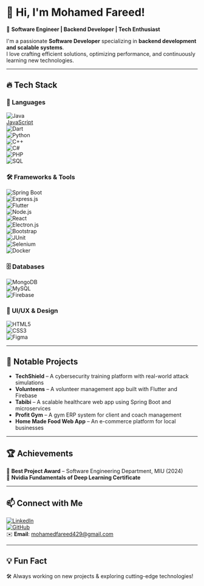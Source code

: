 # 👋 Hi, I'm Mohamed Fareed!  

🚀 **Software Engineer | Backend Developer | Tech Enthusiast**  

I'm a passionate **Software Developer** specializing in **backend development and scalable systems**.  
I love crafting efficient solutions, optimizing performance, and continuously learning new technologies.  

---

## 🔥 Tech Stack  

### 🚀 Languages  
![Java](https://img.shields.io/badge/Java-ED8B00?style=for-the-badge&logo=java&logoColor=white)  
[JavaScript](https://img.shields.io/badge/JavaScript-F7DF1E?style=for-the-badge&logo=javascript&logoColor=black)  
![Dart](https://img.shields.io/badge/Dart-0175C2?style=for-the-badge&logo=dart&logoColor=white)  
![Python](https://img.shields.io/badge/Python-3776AB?style=for-the-badge&logo=python&logoColor=white)  
![C++](https://img.shields.io/badge/C++-00599C?style=for-the-badge&logo=cplusplus&logoColor=white)  
![C#](https://img.shields.io/badge/C%23-239120?style=for-the-badge&logo=csharp&logoColor=white)  
![PHP](https://img.shields.io/badge/PHP-777BB4?style=for-the-badge&logo=php&logoColor=white)  
![SQL](https://img.shields.io/badge/SQL-4479A1?style=for-the-badge&logo=mysql&logoColor=white)  

### 🛠 Frameworks & Tools  
![Spring Boot](https://img.shields.io/badge/Spring%20Boot-6DB33F?style=for-the-badge&logo=spring-boot&logoColor=white)  
![Express.js](https://img.shields.io/badge/Express.js-404D59?style=for-the-badge)  
![Flutter](https://img.shields.io/badge/Flutter-02569B?style=for-the-badge&logo=flutter&logoColor=white)  
![Node.js](https://img.shields.io/badge/Node.js-43853D?style=for-the-badge&logo=node.js&logoColor=white)  
![React](https://img.shields.io/badge/React-61DAFB?style=for-the-badge&logo=react&logoColor=black)  
![Electron.js](https://img.shields.io/badge/Electron.js-47848F?style=for-the-badge&logo=electron&logoColor=white)  
![Bootstrap](https://img.shields.io/badge/Bootstrap-563D7C?style=for-the-badge&logo=bootstrap&logoColor=white)  
![JUnit](https://img.shields.io/badge/JUnit-25A162?style=for-the-badge&logo=junit5&logoColor=white)  
![Selenium](https://img.shields.io/badge/Selenium-43B02A?style=for-the-badge&logo=selenium&logoColor=white)  
![Docker](https://img.shields.io/badge/Docker-2496ED?style=for-the-badge&logo=docker&logoColor=white)  

### 🗄️ Databases  
![MongoDB](https://img.shields.io/badge/MongoDB-4EA94B?style=for-the-badge&logo=mongodb&logoColor=white)  
![MySQL](https://img.shields.io/badge/MySQL-4479A1?style=for-the-badge&logo=mysql&logoColor=white)  
![Firebase](https://img.shields.io/badge/Firebase-FFCA28?style=for-the-badge&logo=firebase&logoColor=black)  

### 🎨 UI/UX & Design  
![HTML5](https://img.shields.io/badge/HTML5-E34F26?style=for-the-badge&logo=html5&logoColor=white)  
![CSS3](https://img.shields.io/badge/CSS3-1572B6?style=for-the-badge&logo=css3&logoColor=white)  
![Figma](https://img.shields.io/badge/Figma-F24E1E?style=for-the-badge&logo=figma&logoColor=white)  

---

## 🌟 Notable Projects  

- **TechShield** – A cybersecurity training platform with real-world attack simulations  
- **Volunteens** – A volunteer management app built with Flutter and Firebase  
- **Tabibi** – A scalable healthcare web app using Spring Boot and microservices  
- **Profit Gym** – A gym ERP system for client and coach management  
- **Home Made Food Web App** – An e-commerce platform for local businesses  

---

## 🏆 Achievements  

🏅 **Best Project Award** – Software Engineering Department, MIU (2024)  
📜 **Nvidia Fundamentals of Deep Learning Certificate**  

---

## 📫 Connect with Me  

[![LinkedIn](https://img.shields.io/badge/LinkedIn-0077B5?style=for-the-badge&logo=linkedin&logoColor=white)](https://linkedin.com/in/mohamed-fareed23)  
[![GitHub](https://img.shields.io/badge/GitHub-100000?style=for-the-badge&logo=github&logoColor=white)](https://github.com/mohamedfareed244)  
✉️ **Email**: mohamedfareed429@gmail.com  

---



## 💡 Fun Fact  

🛠️ Always working on new projects & exploring cutting-edge technologies!  
